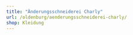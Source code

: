 ```yaml
---
title: "Änderungsschneiderei Charly"
url: /oldenburg/aenderungsschneiderei-charly/
shop: Kleidung
---
```

